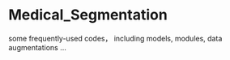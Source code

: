 # Medical_Segmentation
some frequently-used codes， including models, modules, data augmentations ...
